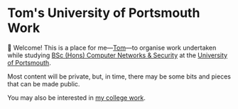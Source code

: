 # Tom's University of Portsmouth Work

👋 Welcome! This is a place for me—[Tom](https://github.com/t5r7)—to organise work undertaken while studying [BSc (Hons) Computer Networks & Security](https://www.port.ac.uk/study/courses/undergraduate/bsc-hons-computer-networks-and-security) at the [University of Portsmouth](https://port.ac.uk).

Most content will be private, but, in time, there may be some bits and pieces that can be made public. 

You may also be interested in [my college work](https://github.com/tomatsolihull).
